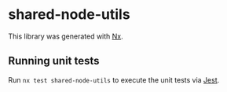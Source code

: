 # shared-node-utils

This library was generated with [Nx](https://nx.dev).

## Running unit tests

Run `nx test shared-node-utils` to execute the unit tests via [Jest](https://jestjs.io).
